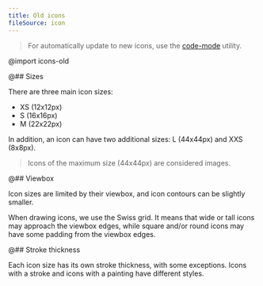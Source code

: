 ```yaml
---
title: Old icons
fileSource: icon
---
```


> For automatically update to new icons, use the [code-mode](/utils/code-mod/) utility.

@import icons-old

@## Sizes

There are three main icon sizes:

- XS (12x12px)
- S (16x16px)
- M (22x22px)

In addition, an icon can have two additional sizes: L (44x44px) and XXS (8x8px).

> Icons of the maximum size (44x44px) are considered images.

@## Viewbox

Icon sizes are limited by their viewbox, and icon contours can be slightly smaller.

When drawing icons, we use the Swiss grid. It means that wide or tall icons may approach the viewbox edges, while square and/or round icons may have some padding from the viewbox edges.

@## Stroke thickness

Each icon size has its own stroke thickness, with some exceptions. Icons with a stroke and icons with a painting have different styles.
